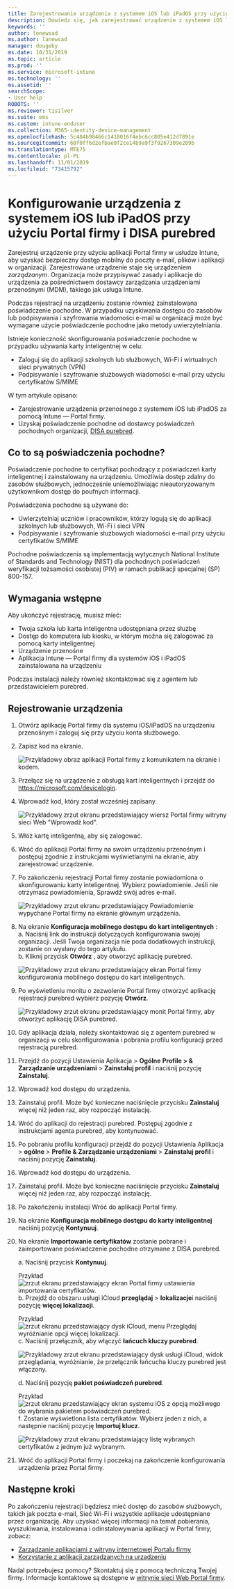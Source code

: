 ```yaml
---
title: Zarejestrowanie urządzenia z systemem iOS lub iPadOS przy użyciu Intune — Portal firmy i DISA purebred
description: Dowiedz się, jak zarejestrować urządzenie z systemem iOS lub iPadOS i skonfigurować pochodne uwierzytelnianie poświadczeń za pomocą DISA purebred.
keywords: ''
author: lenewsad
ms.author: lanewsad
manager: dougeby
ms.date: 10/31/2019
ms.topic: article
ms.prod: ''
ms.service: microsoft-intune
ms.technology: ''
ms.assetid: ''
searchScope:
- User help
ROBOTS: ''
ms.reviewer: tisilver
ms.suite: ems
ms.custom: intune-enduser
ms.collection: M365-identity-device-management
ms.openlocfilehash: 5c484b98466c1418016f4ebc6cc805e412d7891e
ms.sourcegitcommit: 60f0ff6d2efbae0f2ce14b9a9f3f9267309e209b
ms.translationtype: MTE75
ms.contentlocale: pl-PL
ms.lasthandoff: 11/01/2019
ms.locfileid: "73415792"
---
```

# <a name="set-up-ios-or-ipados-device-with-company-portal-and-disa-purebred"></a>Konfigurowanie urządzenia z systemem iOS lub iPadOS przy użyciu Portal firmy i DISA purebred  

Zarejestruj urządzenie przy użyciu aplikacji Portal firmy w usłudze Intune, aby uzyskać bezpieczny dostęp mobilny do poczty e-mail, plików i aplikacji w organizacji. Zarejestrowane urządzenie staje się urządzeniem *zarządzanym*. Organizacja może przypisywać zasady i aplikacje do urządzenia za pośrednictwem dostawcy zarządzania urządzeniami przenośnymi (MDM), takiego jak usługa Intune.  

Podczas rejestracji na urządzeniu zostanie również zainstalowana poświadczenie pochodne. W przypadku uzyskiwania dostępu do zasobów lub podpisywania i szyfrowania wiadomości e-mail w organizacji może być wymagane użycie poświadczenie pochodne jako metody uwierzytelniania. 

Istnieje konieczność skonfigurowania poświadczenie pochodne w przypadku używania karty inteligentnej w celu:

* Zaloguj się do aplikacji szkolnych lub służbowych, Wi-Fi i wirtualnych sieci prywatnych (VPN)
* Podpisywanie i szyfrowanie służbowych wiadomości e-mail przy użyciu certyfikatów S/MIME  

W tym artykule opisano:  

   * Zarejestrowanie urządzenia przenośnego z systemem iOS lub iPadOS za pomocą Intune — Portal firmy.  
   * Uzyskaj poświadczenie pochodne od dostawcy poświadczeń pochodnych organizacji, [DISA purebred](https://cyber.mil/pki-pke/purebred/).  

## <a name="what-are-derived-credentials"></a>Co to są poświadczenia pochodne?  
Poświadczenie pochodne to certyfikat pochodzący z poświadczeń karty inteligentnej i zainstalowany na urządzeniu. Umożliwia dostęp zdalny do zasobów służbowych, jednocześnie uniemożliwiając nieautoryzowanym użytkownikom dostęp do poufnych informacji.  

Poświadczenia pochodne są używane do: 
* Uwierzytelniaj uczniów i pracowników, którzy logują się do aplikacji szkolnych lub służbowych, Wi-Fi i sieci VPN
* Podpisywanie i szyfrowanie służbowych wiadomości e-mail przy użyciu certyfikatów S/MIME

Pochodne poświadczenia są implementacją wytycznych National Institute of Standards and Technology (NIST) dla pochodnych poświadczeń weryfikacji tożsamości osobistej (PIV) w ramach publikacji specjalnej (SP) 800-157.  

## <a name="prerequisites"></a>Wymagania wstępne

 Aby ukończyć rejestrację, musisz mieć:

* Twoja szkoła lub karta inteligentna udostępniana przez służbę
* Dostęp do komputera lub kiosku, w którym można się zalogować za pomocą karty inteligentnej
* Urządzenie przenośne
* Aplikacja Intune — Portal firmy dla systemów iOS i iPadOS zainstalowana na urządzeniu   

Podczas instalacji należy również skontaktować się z agentem lub przedstawicielem purebred.      

## <a name="enroll-device"></a>Rejestrowanie urządzenia  
1. Otwórz aplikację Portal firmy dla systemu iOS/iPadOS na urządzeniu przenośnym i zaloguj się przy użyciu konta służbowego.  

2. Zapisz kod na ekranie.  

    ![Przykładowy obraz aplikacji Portal firmy z komunikatem na ekranie i kodem.](./media/copy-code-intercede.png)  
3. Przełącz się na urządzenie z obsługą kart inteligentnych i przejdź do https://microsoft.com/devicelogin. 
4. Wprowadź kod, który został wcześniej zapisany.  

    ![Przykładowy zrzut ekranu przedstawiający wiersz Portal firmy witryny sieci Web "Wprowadź kod".](./media/enter-code-intercede.png)   

5. Włóż kartę inteligentną, aby się zalogować.  
6. Wróć do aplikacji Portal firmy na swoim urządzeniu przenośnym i postępuj zgodnie z instrukcjami wyświetlanymi na ekranie, aby zarejestrować urządzenie.  
7. Po zakończeniu rejestracji Portal firmy zostanie powiadomiona o skonfigurowaniu karty inteligentnej. Wybierz powiadomienie. Jeśli nie otrzymasz powiadomienia, Sprawdź swój adres e-mail.   

    ![Przykładowy zrzut ekranu przedstawiający Powiadomienie wypychane Portal firmy na ekranie głównym urządzenia.](./media/action-required-in-app-intercede.png)  
8. Na ekranie **Konfiguracja mobilnego dostępu do kart inteligentnych** :  
    a. Naciśnij link do instrukcji dotyczących konfigurowania swojej organizacji. Jeśli Twoja organizacja nie poda dodatkowych instrukcji, zostanie on wysłany do tego artykułu.  
    b. Kliknij przycisk **Otwórz** , aby otworzyć aplikację purebred.  

    ![Przykładowy zrzut ekranu przedstawiający ekran Portal firmy konfigurowania mobilnego dostępu do kart inteligentnych.](./media/smart-card-open-disa-purebred.png)  
9. Po wyświetleniu monitu o zezwolenie Portal firmy otworzyć aplikację rejestracji purebred wybierz pozycję **Otwórz**.   

    ![Przykładowy zrzut ekranu przedstawiający monit Portal firmy, aby otworzyć aplikację DISA purebred.](./media/open-app-prompt-disa-purbred.png)  
10. Gdy aplikacja działa, należy skontaktować się z agentem purebred w organizacji w celu skonfigurowania i pobrania profilu konfiguracji przed rejestracją purebred.   
11. Przejdź do pozycji Ustawienia Aplikacja > **Ogólne** **Profile > & Zarządzanie urządzeniami** > **Zainstaluj profil** i naciśnij pozycję **Zainstaluj**.  
12. Wprowadź kod dostępu do urządzenia.  
13. Zainstaluj profil. Może być konieczne naciśnięcie przycisku **Zainstaluj** więcej niż jeden raz, aby rozpocząć instalację. 
14. Wróć do aplikacji do rejestracji purebred. Postępuj zgodnie z instrukcjami agenta purebred, aby kontynuować.  
 
15. Po pobraniu profilu konfiguracji przejdź do pozycji Ustawienia Aplikacja > **ogólne** > **Profile & Zarządzanie urządzeniami** > **Zainstaluj profil** i naciśnij pozycję **Zainstaluj**.   
16.  Wprowadź kod dostępu do urządzenia.
17. Zainstaluj profil. Może być konieczne naciśnięcie przycisku **Zainstaluj** więcej niż jeden raz, aby rozpocząć instalację. 
18. Po zakończeniu instalacji Wróć do aplikacji Portal firmy.  
19.  Na ekranie **Konfiguracja mobilnego dostępu do karty inteligentnej** naciśnij pozycję **Kontynuuj**.  

20. Na ekranie **Importowanie certyfikatów** zostanie pobrane i zaimportowane poświadczenie pochodne otrzymane z DISA purebred.  

    a. Naciśnij przycisk **Kontynuuj**.   

    Przykład ![zrzut ekranu przedstawiający ekran Portal firmy ustawienia importowania certyfikatów.](./media/import-certificate-disa-purebred.png)  
    b. Przejdź do obszaru usługi iCloud **przeglądaj** > **lokalizacje**i naciśnij pozycję **więcej lokalizacji**.  

    Przykład ![zrzut ekranu przedstawiający dysk iCloud, menu Przeglądaj wyróżnianie opcji więcej lokalizacji.](./media/icloud-drive-more-locations.png)  
    c. Naciśnij przełącznik, aby włączyć **łańcuch kluczy purebred**.  

    ![Przykładowy zrzut ekranu przedstawiający dysk usługi iCloud, widok przeglądania, wyróżnianie, że przełącznik łańcucha kluczy purebred jest włączony.](./media/icloud-drive-enable-purebred-keychain.png)   

    d. Naciśnij pozycję **pakiet poświadczeń purebred**.  

    Przykład ![zrzut ekranu przedstawiający ekran systemu iOS z opcją możliwego do wybrania pakietem poświadczeń purebred.](./media/purebred-credential-package.png)  
    f. Zostanie wyświetlona lista certyfikatów. Wybierz jeden z nich, a następnie naciśnij pozycję **Importuj klucz**.  

    ![Przykładowy zrzut ekranu przedstawiający listę wybranych certyfikatów z jednym już wybranym.](./media/import-purebred-keychain.png) 
21. Wróć do aplikacji Portal firmy i poczekaj na zakończenie konfigurowania urządzenia przez Portal firmy.   

## <a name="next-steps"></a>Następne kroki  
Po zakończeniu rejestracji będziesz mieć dostęp do zasobów służbowych, takich jak poczta e-mail, Sieć Wi-Fi i wszystkie aplikacje udostępniane przez organizację. Aby uzyskać więcej informacji na temat pobierania, wyszukiwania, instalowania i odinstalowywania aplikacji w Portal firmy, zobacz:

* [Zarządzanie aplikacjami z witryny internetowej Portalu firmy](manage-apps-cpweb.md)  
* [Korzystanie z aplikacji zarządzanych na urządzeniu](use-managed-apps-on-your-device-ios.md)  

Nadal potrzebujesz pomocy? Skontaktuj się z pomocą techniczną Twojej firmy. Informacje kontaktowe są dostępne w [witrynie sieci Web Portal firmy](https://go.microsoft.com/fwlink/?linkid=2010980).
